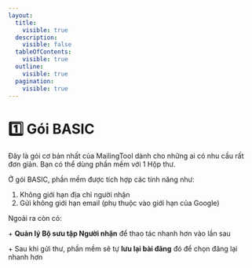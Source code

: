 ```yaml
---
layout:
  title:
    visible: true
  description:
    visible: false
  tableOfContents:
    visible: true
  outline:
    visible: true
  pagination:
    visible: true
---
```


# 1️⃣ Gói BASIC

Đây là gói cơ bản nhất của MailingTool dành cho những ai có nhu cầu rất đơn giản. Bạn có thể dùng phần mềm với 1 Hộp thư.



Ở gói BASIC, phần mềm được tích hợp các tính năng như:

1. Không giới hạn địa chỉ người nhận
2. Gửi không giới hạn email (phụ thuộc vào giới hạn của Google)



Ngoài ra còn có:

\+ **Quản lý Bộ sưu tập Người nhận** để thao tác nhanh hơn vào lần sau

\+ Sau khi gửi thư, phần mềm sẽ tự **lưu lại bài đăng** đó để chọn đăng lại nhanh hơn

